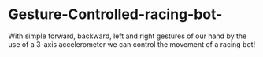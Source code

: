 # Gesture-Controlled-racing-bot-
With simple forward, backward, left and right gestures of our hand by the use of a 3-axis accelerometer we can control the movement of a racing bot! 
